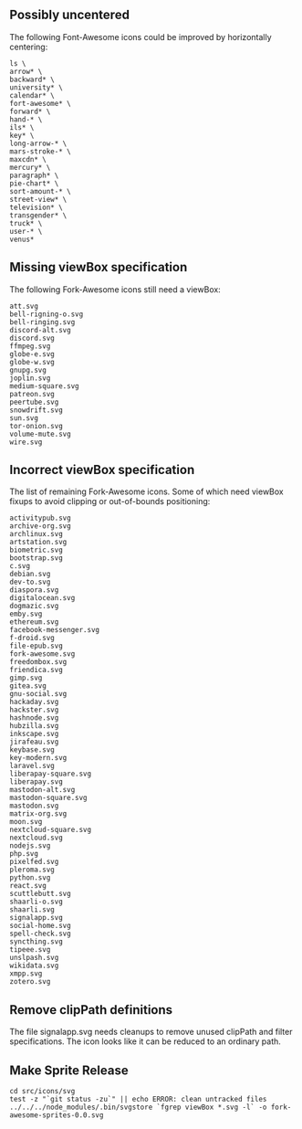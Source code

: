 
## Possibly uncentered

The following Font-Awesome icons could be improved by horizontally centering:

    ls \
    arrow* \
    backward* \
    university* \
    calendar* \
    fort-awesome* \
    forward* \
    hand-* \
    ils* \
    key* \
    long-arrow-* \
    mars-stroke-* \
    maxcdn* \
    mercury* \
    paragraph* \
    pie-chart* \
    sort-amount-* \
    street-view* \
    television* \
    transgender* \
    truck* \
    user-* \
    venus*


## Missing viewBox specification

The following Fork-Awesome icons still need a viewBox:

    att.svg
    bell-rigning-o.svg
    bell-ringing.svg
    discord-alt.svg
    discord.svg
    ffmpeg.svg
    globe-e.svg
    globe-w.svg
    gnupg.svg
    joplin.svg
    medium-square.svg
    patreon.svg
    peertube.svg
    snowdrift.svg
    sun.svg
    tor-onion.svg
    volume-mute.svg
    wire.svg


## Incorrect viewBox specification

The list of remaining Fork-Awesome icons. Some of which need
viewBox fixups to avoid clipping or out-of-bounds positioning:

    activitypub.svg
    archive-org.svg
    archlinux.svg
    artstation.svg
    biometric.svg
    bootstrap.svg
    c.svg
    debian.svg
    dev-to.svg
    diaspora.svg
    digitalocean.svg
    dogmazic.svg
    emby.svg
    ethereum.svg
    facebook-messenger.svg
    f-droid.svg
    file-epub.svg
    fork-awesome.svg
    freedombox.svg
    friendica.svg
    gimp.svg
    gitea.svg
    gnu-social.svg
    hackaday.svg
    hackster.svg
    hashnode.svg
    hubzilla.svg
    inkscape.svg
    jirafeau.svg
    keybase.svg
    key-modern.svg
    laravel.svg
    liberapay-square.svg
    liberapay.svg
    mastodon-alt.svg
    mastodon-square.svg
    mastodon.svg
    matrix-org.svg
    moon.svg
    nextcloud-square.svg
    nextcloud.svg
    nodejs.svg
    php.svg
    pixelfed.svg
    pleroma.svg
    python.svg
    react.svg
    scuttlebutt.svg
    shaarli-o.svg
    shaarli.svg
    signalapp.svg
    social-home.svg
    spell-check.svg
    syncthing.svg
    tipeee.svg
    unslpash.svg
    wikidata.svg
    xmpp.svg
    zotero.svg


## Remove clipPath definitions

The file signalapp.svg needs cleanups to remove unused clipPath
and filter specifications. The icon looks like it can be reduced
to an ordinary path.


## Make Sprite Release

    cd src/icons/svg
    test -z "`git status -zu`" || echo ERROR: clean untracked files
    ../../../node_modules/.bin/svgstore `fgrep viewBox *.svg -l` -o fork-awesome-sprites-0.0.svg
